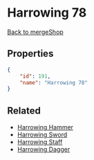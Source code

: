 # Harrowing 78

<no description available>

[Back to mergeShop](../merge-shops.md)

## Properties

```json
{
    "id": 191,
    "name": "Harrowing 78"
}
```

## Related

- [Harrowing Hammer](../items/10827-harrowing-hammer.md)
- [Harrowing Sword](../items/10839-harrowing-sword.md)
- [Harrowing Staff](../items/10851-harrowing-staff.md)
- [Harrowing Dagger](../items/10863-harrowing-dagger.md)

